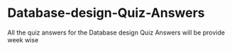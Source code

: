 # Database-design-Quiz-Answers
All the quiz answers for the Database design Quiz Answers will be provide week wise
